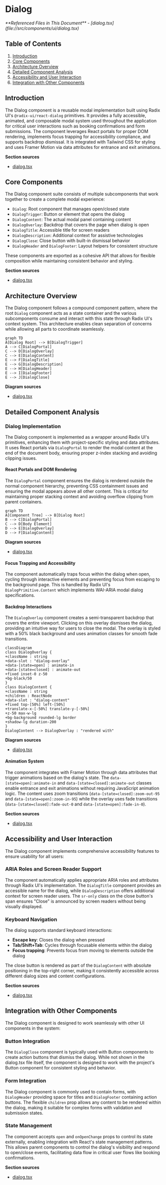 # Dialog

<cite>
**Referenced Files in This Document**   
- [dialog.tsx](file://src/components/ui/dialog.tsx)
</cite>

## Table of Contents
1. [Introduction](#introduction)
2. [Core Components](#core-components)
3. [Architecture Overview](#architecture-overview)
4. [Detailed Component Analysis](#detailed-component-analysis)
5. [Accessibility and User Interaction](#accessibility-and-user-interaction)
6. [Integration with Other Components](#integration-with-other-components)

## Introduction
The Dialog component is a reusable modal implementation built using Radix UI's `@radix-ui/react-dialog` primitives. It provides a fully accessible, animated, and composable modal system used throughout the application for critical user interactions such as booking confirmations and form submissions. The component leverages React portals for proper DOM rendering, implements focus trapping for accessibility compliance, and supports backdrop dismissal. It is integrated with Tailwind CSS for styling and uses Framer Motion via data attributes for entrance and exit animations.

**Section sources**
- [dialog.tsx](file://src/components/ui/dialog.tsx#L1-L135)

## Core Components
The Dialog component suite consists of multiple subcomponents that work together to create a complete modal experience:
- `Dialog`: Root component that manages open/closed state
- `DialogTrigger`: Button or element that opens the dialog
- `DialogContent`: The actual modal panel containing content
- `DialogOverlay`: Backdrop that covers the page when dialog is open
- `DialogTitle`: Accessible title for screen readers
- `DialogDescription`: Additional context for assistive technologies
- `DialogClose`: Close button with built-in dismissal behavior
- `DialogHeader` and `DialogFooter`: Layout helpers for consistent structure

These components are exported as a cohesive API that allows for flexible composition while maintaining consistent behavior and styling.

**Section sources**
- [dialog.tsx](file://src/components/ui/dialog.tsx#L1-L135)

## Architecture Overview
The Dialog component follows a compound component pattern, where the root `Dialog` component acts as a state container and the various subcomponents consume and interact with this state through Radix UI's context system. This architecture enables clean separation of concerns while allowing all parts to coordinate seamlessly.

```mermaid
graph TD
A[Dialog Root] --> B[DialogTrigger]
A --> C[DialogPortal]
C --> D[DialogOverlay]
C --> E[DialogContent]
E --> F[DialogTitle]
E --> G[DialogDescription]
E --> H[DialogHeader]
E --> I[DialogFooter]
E --> J[DialogClose]
```

**Diagram sources**
- [dialog.tsx](file://src/components/ui/dialog.tsx#L1-L135)

## Detailed Component Analysis

### Dialog Implementation
The Dialog component is implemented as a wrapper around Radix UI's primitives, enhancing them with project-specific styling and data attributes. It uses React portals via `DialogPortal` to render the modal content at the end of the document body, ensuring proper z-index stacking and avoiding clipping issues.

#### React Portals and DOM Rendering
The `DialogPortal` component ensures the dialog is rendered outside the normal component hierarchy, preventing CSS containment issues and ensuring the modal appears above all other content. This is critical for maintaining proper stacking context and avoiding overflow clipping from parent containers.

```mermaid
graph TD
A[Component Tree] --> B[Dialog Root]
B --> C[DialogPortal]
C --> D[Body Element]
D --> E[DialogOverlay]
D --> F[DialogContent]
```

**Diagram sources**
- [dialog.tsx](file://src/components/ui/dialog.tsx#L31-L35)

#### Focus Trapping and Accessibility
The component automatically traps focus within the dialog when open, cycling through interactive elements and preventing focus from escaping to the background page. This is handled by Radix UI's `DialogPrimitive.Content` which implements WAI-ARIA modal dialog specifications.

#### Backdrop Interactions
The `DialogOverlay` component creates a semi-transparent backdrop that covers the entire viewport. Clicking on this overlay dismisses the dialog, providing an intuitive way for users to close the modal. The overlay is styled with a 50% black background and uses animation classes for smooth fade transitions.

```mermaid
classDiagram
class DialogOverlay {
+className : string
+data-slot : "dialog-overlay"
+data-[state=open] : animate-in
+data-[state=closed] : animate-out
+fixed inset-0 z-50
+bg-black/50
}
class DialogContent {
+className : string
+children : ReactNode
+data-slot : "dialog-content"
+fixed top-[50%] left-[50%]
+translate-x-[-50%] translate-y-[-50%]
+z-50 max-w-lg
+bg-background rounded-lg border
+shadow-lg duration-200
}
DialogContent --> DialogOverlay : "rendered with"
```

**Diagram sources**
- [dialog.tsx](file://src/components/ui/dialog.tsx#L49-L73)

#### Animation System
The component integrates with Framer Motion through data attributes that trigger animations based on the dialog's state. The `data-[state=open]:animate-in` and `data-[state=closed]:animate-out` classes enable entrance and exit animations without requiring JavaScript animation logic. The content uses zoom transitions (`data-[state=closed]:zoom-out-95` and `data-[state=open]:zoom-in-95`) while the overlay uses fade transitions (`data-[state=closed]:fade-out-0` and `data-[state=open]:fade-in-0`).

**Section sources**
- [dialog.tsx](file://src/components/ui/dialog.tsx#L49-L73)

## Accessibility and User Interaction
The Dialog component implements comprehensive accessibility features to ensure usability for all users:

### ARIA Roles and Screen Reader Support
The component automatically applies appropriate ARIA roles and attributes through Radix UI's implementation. The `DialogTitle` component provides an accessible name for the dialog, while `DialogDescription` offers additional context for screen reader users. The `sr-only` class on the close button's span ensures "Close" is announced by screen readers without being visually displayed.

### Keyboard Navigation
The dialog supports standard keyboard interactions:
- **Escape key**: Closes the dialog when pressed
- **Tab/Shift+Tab**: Cycles through focusable elements within the dialog
- **Focus trapping**: Prevents focus from moving to elements outside the dialog

The close button is rendered as part of the `DialogContent` with absolute positioning in the top-right corner, making it consistently accessible across different dialog sizes and content configurations.

**Section sources**
- [dialog.tsx](file://src/components/ui/dialog.tsx#L68-L134)

## Integration with Other Components
The Dialog component is designed to work seamlessly with other UI components in the system:

### Button Integration
The `DialogClose` component is typically used with Button components to create action buttons that dismiss the dialog. While not shown in the dialog.tsx file itself, the component is designed to work with the project's Button component for consistent styling and behavior.

### Form Integration
The Dialog component is commonly used to contain forms, with `DialogHeader` providing space for titles and `DialogFooter` containing action buttons. The flexible `children` prop allows any content to be rendered within the dialog, making it suitable for complex forms with validation and submission states.

### State Management
The component accepts `open` and `onOpenChange` props to control its state externally, enabling integration with React's state management patterns. This allows parent components to control the dialog's visibility and respond to open/close events, facilitating data flow in critical user flows like booking confirmations.

**Section sources**
- [dialog.tsx](file://src/components/ui/dialog.tsx#L1-L135)
